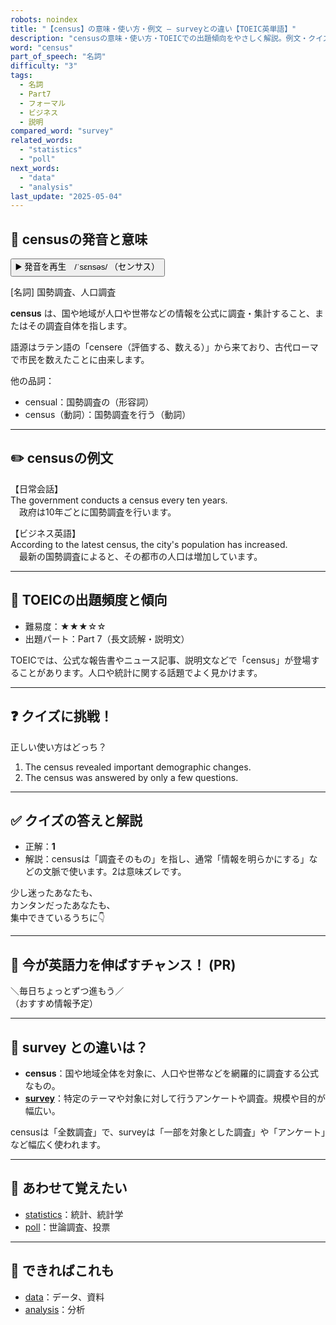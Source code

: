 ```yaml
---
robots: noindex
title: "【census】の意味・使い方・例文 ― surveyとの違い【TOEIC英単語】"
description: "censusの意味・使い方・TOEICでの出題傾向をやさしく解説。例文・クイズ付きでsurveyとの違いもわかりやすく学べます。"
word: "census"
part_of_speech: "名詞"
difficulty: "3"
tags:
  - 名詞
  - Part7
  - フォーマル
  - ビジネス
  - 説明
compared_word: "survey"
related_words:
  - "statistics"
  - "poll"
next_words:
  - "data"
  - "analysis"
last_update: "2025-05-04"
---
```


## 🔰 censusの発音と意味

<button class="play-audio" onclick="playTTS('census')">
  <span class="play-audio-main">
    ▶️ 発音を再生　/ˈsɛnsəs/
  </span>
  <span class="play-audio-sub">
    （センサス）
  </span>
</button>

[名詞] 国勢調査、人口調査

**census** は、国や地域が人口や世帯などの情報を公式に調査・集計すること、またはその調査自体を指します。

語源はラテン語の「censere（評価する、数える）」から来ており、古代ローマで市民を数えたことに由来します。

他の品詞：  
- censual：国勢調査の（形容詞）
- census（動詞）：国勢調査を行う（動詞）

---

## ✏️ censusの例文

【日常会話】  
The government conducts a census every ten years.  
　政府は10年ごとに国勢調査を行います。

【ビジネス英語】  
According to the latest census, the city's population has increased.  
　最新の国勢調査によると、その都市の人口は増加しています。

---

## 🎯 TOEICの出題頻度と傾向

- 難易度：★★★☆☆
- 出題パート：Part 7（長文読解・説明文）

TOEICでは、公式な報告書やニュース記事、説明文などで「census」が登場することがあります。人口や統計に関する話題でよく見かけます。

---

## ❓ クイズに挑戦！

正しい使い方はどっち？

1. The census revealed important demographic changes.  
2. The census was answered by only a few questions.

---

## ✅ クイズの答えと解説

- 正解：**1**
- 解説：censusは「調査そのもの」を指し、通常「情報を明らかにする」などの文脈で使います。2は意味ズレです。

少し迷ったあなたも、  
カンタンだったあなたも、  
集中できているうちに👇️

---

## 🚀 今が英語力を伸ばすチャンス！ (PR)

<div class="info-center">
＼毎日ちょっとずつ進もう／<br>  
（おすすめ情報予定）
</div>

---

## 🤔  survey との違いは？

- **census**：国や地域全体を対象に、人口や世帯などを網羅的に調査する公式なもの。
- **[survey](/survey)**：特定のテーマや対象に対して行うアンケートや調査。規模や目的が幅広い。

censusは「全数調査」で、surveyは「一部を対象とした調査」や「アンケート」など幅広く使われます。

---

## 🧩 あわせて覚えたい

- [statistics](/statistics)：統計、統計学
- [poll](/poll)：世論調査、投票

---

## 📖 できればこれも

- [data](/data)：データ、資料
- [analysis](/analysis)：分析

<!-- cvid: aid38_bid11 -->
